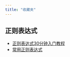 ```yaml
---
title: "收藏夹"
---
```


## 正则表达式

- [正则表达式30分钟入门教程](https://deerchao.cn/tutorials/regex/regex.htm)
- [常用正则表达式](https://deerchao.cn/tutorials/regex/common.htm)